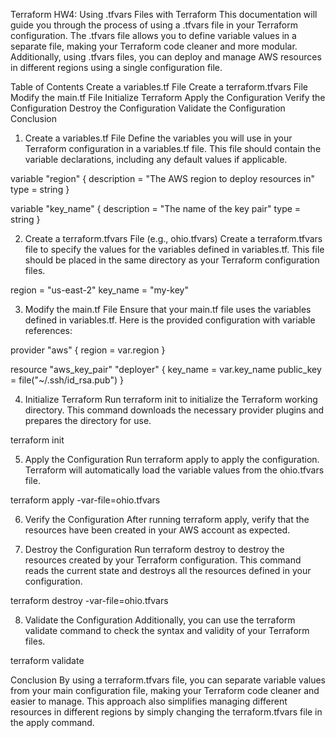 Terraform HW4: 
Using .tfvars Files with Terraform
This documentation will guide you through the process of using a .tfvars file in your Terraform configuration. The .tfvars file allows you to define variable values in a separate file, making your Terraform code cleaner and more modular. Additionally, using .tfvars files, you can deploy and manage AWS resources in different regions using a single configuration file.

Table of Contents
Create a variables.tf File
Create a terraform.tfvars File
Modify the main.tf File
Initialize Terraform
Apply the Configuration
Verify the Configuration
Destroy the Configuration
Validate the Configuration
Conclusion

1. Create a variables.tf File
Define the variables you will use in your Terraform configuration in a variables.tf file. This file should contain the variable declarations, including any default values if applicable.

variable "region" {
  description = "The AWS region to deploy resources in"
  type        = string
}

variable "key_name" {
  description = "The name of the key pair"
  type        = string
}

2. Create a terraform.tfvars File (e.g., ohio.tfvars)
Create a terraform.tfvars file to specify the values for the variables defined in variables.tf. This file should be placed in the same directory as your Terraform configuration files.

region   = "us-east-2"
key_name = "my-key"

3. Modify the main.tf File
Ensure that your main.tf file uses the variables defined in variables.tf. Here is the provided configuration with variable references:

provider "aws" {
  region = var.region
}

resource "aws_key_pair" "deployer" {
  key_name   = var.key_name
  public_key = file("~/.ssh/id_rsa.pub")
}

4. Initialize Terraform
Run terraform init to initialize the Terraform working directory. This command downloads the necessary provider plugins and prepares the directory for use.

terraform init

5. Apply the Configuration
Run terraform apply to apply the configuration. Terraform will automatically load the variable values from the ohio.tfvars file.

terraform apply -var-file=ohio.tfvars

6. Verify the Configuration
After running terraform apply, verify that the resources have been created in your AWS account as expected.

7. Destroy the Configuration
Run terraform destroy to destroy the resources created by your Terraform configuration. This command reads the current state and destroys all the resources defined in your configuration.

terraform destroy -var-file=ohio.tfvars

8. Validate the Configuration
Additionally, you can use the terraform validate command to check the syntax and validity of your Terraform files.

terraform validate

Conclusion
By using a terraform.tfvars file, you can separate variable values from your main configuration file, making your Terraform code cleaner and easier to manage. This approach also simplifies managing different resources in different regions by simply changing the terraform.tfvars file in the apply command.